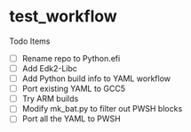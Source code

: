# test_workflow

Todo Items
- [ ] Rename repo to Python.efi
- [ ] Add Edk2-Libc
- [ ] Add Python build info to YAML workflow
- [ ] Port existing YAML to GCC5
- [ ] Try ARM builds
- [ ] Modify mk_bat.py to filter out PWSH blocks
- [ ] Port all the YAML to PWSH
